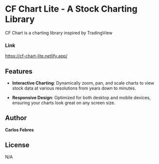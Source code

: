 # CF Chart Lite - A Stock Charting Library

CF Chart is a charting library inspired by TradingView

### Link
https://cf-chart-lite.netlify.app/

## Features

- **Interactive Charting**: Dynamically zoom, pan, and scale charts to view stock data at various resolutions from years down to minutes.

- **Responsive Design**: Optimized for both desktop and mobile devices, ensuring your charts look great on any screen size.

## Author
**Carlos Febres**

## License
N/A


